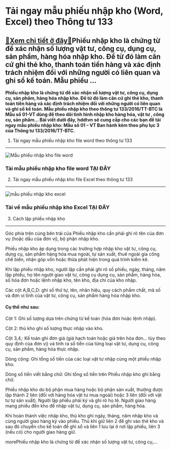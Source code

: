Tải ngay mẫu phiếu nhập kho (Word, Excel) theo Thông tư 133
===========================================================

[:gift:Xem chi tiết ở đây:gift:](https://hddtvn.com/tai-ngay-mau-phieu-nhap-kho-word-excel-theo-thong-tu-133/)Phiếu nhập kho là chứng từ để xác nhận số lượng vật tư, công cụ, dụng cụ, sản phẩm, hàng hóa nhập kho. Để từ đó làm căn cứ ghi thẻ kho, thanh toán tiền hàng và xác định trách nhiệm đối với những người có liên quan và ghi sổ kế toán. Mẫu phiếu …
----------------------------------------------------------------------------------------------------------------------------------------------------------------------------------------------------------------------------------------------------

**Phiếu nhập kho là chứng từ để xác nhận số lượng vật tư, công cụ, dụng cụ, sản phẩm, hàng hóa nhập kho. Để từ đó làm căn cứ ghi thẻ kho, thanh toán tiền hàng và xác định trách nhiệm đối với những người có liên quan và ghi sổ kế toán. Mẫu phiếu nhập kho theo thông tư 133/2016/TT-BTC là Mẫu số 01-VT dùng để theo dõi tình hình nhập kho hàng hóa, vật tư , công cụ, sản phẩm… Bài viết dưới đây, hddtvn sẽ cung cấp cho các bạn để tải ngay mẫu phiếu nhập kho: Mẫu số 01 – VT Ban hành kèm theo phụ lục 3 của Thông tư 133/2016/TT-BTC.**


1. Tải ngay mẫu phiếu nhập kho file word theo thông tư 133
----------------------------------------------------------


![Mẫu phiếu nhập kho file word](https://hddtvn.com/wp-content/uploads/2021/01/mau-phieu-nhap-kho.jpg)


### Tải mẫu phiếu nhập kho file word TẠI ĐÂY


2. Tải ngay mẫu phiếu nhập kho file Excel theo thông tư 133
-----------------------------------------------------------


![mẫu phiếu nhập kho excel](https://hddtvn.com/wp-content/uploads/2021/01/2.-VT-01-PNK.png)


### Tải về mẫu phiếu nhập kho Excel TẠI ĐÂY


3. Cách lập phiếu nhập kho
--------------------------


Góc phía trên cùng bên trái của Phiếu nhập kho cần phải ghi rõ tên của đơn vụ (hoặc dấu của đơn vị), bộ phận nhập kho.


Phiếu nhập kho áp dụng trong các trường hợp nhập kho vật tư, công cụ, dụng cụ, sản phẩm hàng hóa mua ngoài, tự sản xuất, thuê ngoài gia công chế biến, nhận góp vốn hoặc thừa phát hiện trong quá trình kiểm kê.


Khi lập phiếu nhập kho, người lập cần phải ghi rõ số phiếu, ngày, tháng, năm lập phiếu, họ tên người giao vật tư, công cụ dụng cụ, sản phẩm, hàng hóa, số hóa đơn hoặc lệnh nhập kho, tên kho, địa chỉ của kho nhập.


Các cột A,B,C,D: ghi số thứ tự, tên, nhãn hiệu, quy cách phẩm chất, mã số và đơn vị tính của vật tư, công cụ, sản phẩm hàng hóa nhập kho.


#### Cụ thể như sau:


Cột 1: Ghi số lượng dựa trên chứng từ kế toán (hóa đơn hoặc lệnh nhập).


Cột 2: thủ kho ghi số lượng thực nhập vào kho.


Cột 3,4,: Kế toán ghi đơn giá (giá hạch toán hoặc giá trên hóa đơn… tùy theo quy định của đơn vị) và tính ra số tiền của từng loại vật tư, dụng cụ, công cụ, sản phẩm, hàng hóa thực nhập.


Dòng cộng: Ghi tổng số tiền của các loại vật tư nhập cùng một phiếu nhập kho.


Dòng số tiền viết bằng chữ: Ghi tổng số tiền trên Phiếu nhập kho ghi bằng chữ.


Phiếu nhập kho do bộ phận mua hàng hoặc bộ phận sản xuất, thường được lập thành 2 liên (đối với hàng hóa vật tư mua ngoài) hoặc 3 liên (đối với vật tư tự sản xuất). Người lập phiếu phải ký và ghi rõ họ tê. Người giao hàng mang phiếu đến kho để nhập vật tư, dụng cụ, sản phẩm, hàng hóa.


Khi hoàn thành việc nhập kho, thủ kho ghi ngày, tháng, năm nhập kho và cùng người giao hàng ký vào phiếu. Thủ khi giữ liên 2 để ghi vào thẻ kho và sau đó chuyển cho kế toán để ghi sổ và liên 1 lưu lại ở nơi lập phiếu, liên 3 (nếu có) cho người giao hàng giữ.



morePhiếu nhập kho là chứng từ để xác nhận số lượng vật tư, công cụ,…

